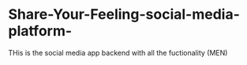 # Share-Your-Feeling-social-media-platform-
THis is the social media app backend with all the fuctionality   (MEN)
